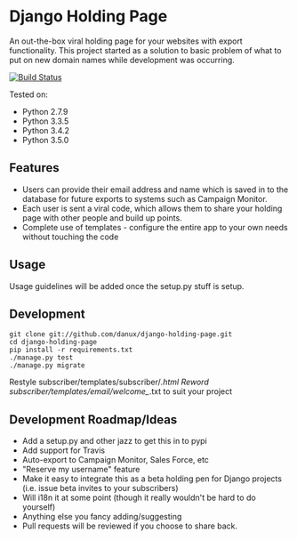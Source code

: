 # Django Holding Page

An out-the-box viral holding page for your websites with export functionality. This project started as a solution to basic
problem of what to put on new domain names while development was occurring.

[![Build Status](https://travis-ci.org/danux/django-holding-page.svg?branch=master)](https://travis-ci.org/danux/django-holding-page)

Tested on:

- Python 2.7.9
- Python 3.3.5
- Python 3.4.2
- Python 3.5.0

## Features

- Users can provide their email address and name which is saved in to the database for future exports to systems such as Campaign Monitor.
- Each user is sent a viral code, which allows them to share your holding page with other people and build up points.
- Complete use of templates - configure the entire app to your own needs without touching the code

## Usage

Usage guidelines will be added once the setup.py stuff is setup.

## Development

    git clone git://github.com/danux/django-holding-page.git
    cd django-holding-page
    pip install -r requirements.txt
    ./manage.py test
    ./manage.py migrate

Restyle subscriber/templates/subscriber/*.html
Reword subscriber/templates/email/welcome_*.txt to suit your project

## Development Roadmap/Ideas

- Add a setup.py and other jazz to get this in to pypi
- Add support for Travis
- Auto-export to Campaign Monitor, Sales Force, etc
- "Reserve my username" feature
- Make it easy to integrate this as a beta holding pen for Django projects (i.e. issue beta invites to your subscribers)
- Will i18n it at some point (though it really wouldn't be hard to do yourself)
- Anything else you fancy adding/suggesting
- Pull requests will be reviewed if you choose to share back.
